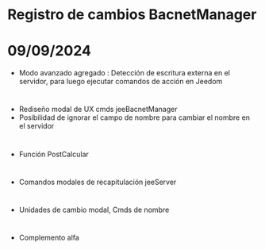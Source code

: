 # Registro de cambios BacnetManager


# 09/09/2024
- Modo avanzado agregado : Detección de escritura externa en el servidor, para luego ejecutar comandos de acción en Jeedom

# 
- Rediseño modal de UX cmds jeeBacnetManager
- Posibilidad de ignorar el campo de nombre para cambiar el nombre en el servidor

# 
- Función PostCalcular

# 
- Comandos modales de recapitulación jeeServer

# 
- Unidades de cambio modal, Cmds de nombre

# 
- Complemento alfa






